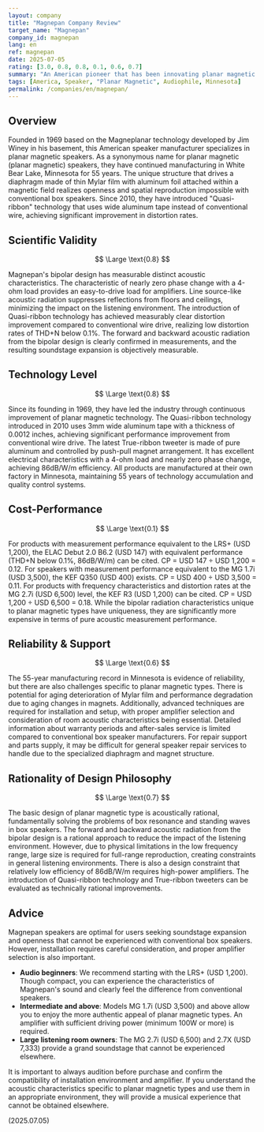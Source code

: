 ```yaml
---
layout: company
title: "Magnepan Company Review"
target_name: "Magnepan"
company_id: magnepan
lang: en
ref: magnepan
date: 2025-07-05
rating: [3.0, 0.8, 0.8, 0.1, 0.6, 0.7]
summary: "An American pioneer that has been innovating planar magnetic speakers in Minnesota for 55 years since its founding in 1969. The Magneplanar technology developed by founder Jim Winey in his basement realizes the openness and spatial reproduction that cannot be achieved with box speakers. Recent introduction of Quasi-ribbon technology has achieved even lower distortion rates. However, when compared purely by acoustic measurement performance, they are approximately 10 times more expensive than conventional speakers with equivalent performance, making cost-performance limited."
tags: [America, Speaker, "Planar Magnetic", Audiophile, Minnesota]
permalink: /companies/en/magnepan/
---
```


## Overview

Founded in 1969 based on the Magneplanar technology developed by Jim Winey in his basement, this American speaker manufacturer specializes in planar magnetic speakers. As a synonymous name for planar magnetic (planar magnetic) speakers, they have continued manufacturing in White Bear Lake, Minnesota for 55 years. The unique structure that drives a diaphragm made of thin Mylar film with aluminum foil attached within a magnetic field realizes openness and spatial reproduction impossible with conventional box speakers. Since 2010, they have introduced "Quasi-ribbon" technology that uses wide aluminum tape instead of conventional wire, achieving significant improvement in distortion rates.

## Scientific Validity

$$ \Large \text{0.8} $$

Magnepan's bipolar design has measurable distinct acoustic characteristics. The characteristic of nearly zero phase change with a 4-ohm load provides an easy-to-drive load for amplifiers. Line source-like acoustic radiation suppresses reflections from floors and ceilings, minimizing the impact on the listening environment. The introduction of Quasi-ribbon technology has achieved measurably clear distortion improvement compared to conventional wire drive, realizing low distortion rates of THD+N below 0.1%. The forward and backward acoustic radiation from the bipolar design is clearly confirmed in measurements, and the resulting soundstage expansion is objectively measurable.

## Technology Level

$$ \Large \text{0.8} $$

Since its founding in 1969, they have led the industry through continuous improvement of planar magnetic technology. The Quasi-ribbon technology introduced in 2010 uses 3mm wide aluminum tape with a thickness of 0.0012 inches, achieving significant performance improvement from conventional wire drive. The latest True-ribbon tweeter is made of pure aluminum and controlled by push-pull magnet arrangement. It has excellent electrical characteristics with a 4-ohm load and nearly zero phase change, achieving 86dB/W/m efficiency. All products are manufactured at their own factory in Minnesota, maintaining 55 years of technology accumulation and quality control systems.

## Cost-Performance

$$ \Large \text{0.1} $$

For products with measurement performance equivalent to the LRS+ (USD 1,200), the ELAC Debut 2.0 B6.2 (USD 147) with equivalent performance (THD+N below 0.1%, 86dB/W/m) can be cited. CP = USD 147 ÷ USD 1,200 = 0.12. For speakers with measurement performance equivalent to the MG 1.7i (USD 3,500), the KEF Q350 (USD 400) exists. CP = USD 400 ÷ USD 3,500 = 0.11. For products with frequency characteristics and distortion rates at the MG 2.7i (USD 6,500) level, the KEF R3 (USD 1,200) can be cited. CP = USD 1,200 ÷ USD 6,500 = 0.18. While the bipolar radiation characteristics unique to planar magnetic types have uniqueness, they are significantly more expensive in terms of pure acoustic measurement performance.

## Reliability & Support

$$ \Large \text{0.6} $$

The 55-year manufacturing record in Minnesota is evidence of reliability, but there are also challenges specific to planar magnetic types. There is potential for aging deterioration of Mylar film and performance degradation due to aging changes in magnets. Additionally, advanced techniques are required for installation and setup, with proper amplifier selection and consideration of room acoustic characteristics being essential. Detailed information about warranty periods and after-sales service is limited compared to conventional box speaker manufacturers. For repair support and parts supply, it may be difficult for general speaker repair services to handle due to the specialized diaphragm and magnet structure.

## Rationality of Design Philosophy

$$ \Large \text{0.7} $$

The basic design of planar magnetic type is acoustically rational, fundamentally solving the problems of box resonance and standing waves in box speakers. The forward and backward acoustic radiation from the bipolar design is a rational approach to reduce the impact of the listening environment. However, due to physical limitations in the low frequency range, large size is required for full-range reproduction, creating constraints in general listening environments. There is also a design constraint that relatively low efficiency of 86dB/W/m requires high-power amplifiers. The introduction of Quasi-ribbon technology and True-ribbon tweeters can be evaluated as technically rational improvements.

## Advice

Magnepan speakers are optimal for users seeking soundstage expansion and openness that cannot be experienced with conventional box speakers. However, installation requires careful consideration, and proper amplifier selection is also important.

- **Audio beginners**: We recommend starting with the LRS+ (USD 1,200). Though compact, you can experience the characteristics of Magnepan's sound and clearly feel the difference from conventional speakers.
- **Intermediate and above**: Models MG 1.7i (USD 3,500) and above allow you to enjoy the more authentic appeal of planar magnetic types. An amplifier with sufficient driving power (minimum 100W or more) is required.
- **Large listening room owners**: The MG 2.7i (USD 6,500) and 2.7X (USD 7,333) provide a grand soundstage that cannot be experienced elsewhere.

It is important to always audition before purchase and confirm the compatibility of installation environment and amplifier. If you understand the acoustic characteristics specific to planar magnetic types and use them in an appropriate environment, they will provide a musical experience that cannot be obtained elsewhere.

(2025.07.05)